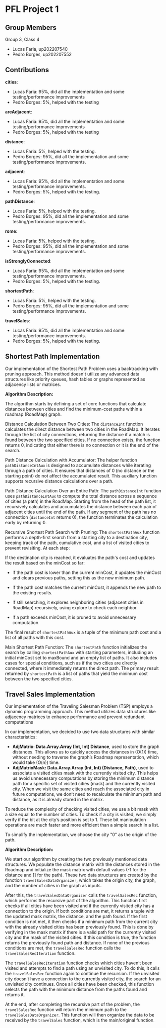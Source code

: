 # PFL Project 1

## Group Members

Group 3, Class 4

- Lucas Faria, up202207540
- Pedro Borges, up202207552


## Contributions

 **cities**:
 - Lucas Faria: 95%, did all the implementation and some testing/performance improvements
 - Pedro Borges: 5%, helped with the testing

**areAdjacent**:
- Lucas Faria: 95%, did all the implementation and some testing/performance improvements
- Pedro Borges: 5%, helped with the testing

**distance**: 
- Lucas Faria: 5%, helped with the testing. 
- Pedro Borges: 95%, did all the implementation and some testing/performance improvements.

**adjacent**:
- Lucas Faria: 95%, did all the implementation and some testing/performance improvements.
- Pedro Borges: 5%, helped with the testing.

**pathDistance**:
- Lucas Faria: 5%, helped with the testing. 
- Pedro Borges: 95%, did all the implementation and some testing/performance improvements.

**rome**:
- Lucas Faria: 5%, helped with the testing. 
- Pedro Borges: 95%, did all the implementation and some testing/performance improvements.

**isStronglyConnected**:
- Lucas Faria: 95%, did all the implementation and some testing/performance improvements.
- Pedro Borges: 5%, helped with the testing.

**shortestPath**:
- Lucas Faria: 5%,  helped with the testing.
- Pedro Borges: 95%, did all the implementation and some testing/performance improvements.

**travelSales**:
- Lucas Faria: 95%, did all the implementation and some testing/performance improvements.
- Pedro Borges: 5%, helped with the testing.

## Shortest Path Implementation

Our implementation of the Shortest Path Problem uses a backtracking with pruning approach. This method doesn't utilize any advanced data structures like priority queues, hash tables or graphs represented as adjacency lists or matrices.

**Algorithm Description:**

The algorithm starts by defining a set of core functions that calculate distances between cities and find the minimum-cost paths within a roadmap (RoadMap) graph.

Distance Calculation Between Two Cities: The ``distanceInt`` function calculates the direct distance between two cities in the RoadMap. It iterates through the list of city connections, returning the distance if a match is found between the two specified cities. If no connection exists, the function returns 0, indicating that either there is no connection or it is the end of the search.

Path Distance Calculation with Accumulator: The helper function ``pathDistanceIntAux`` is designed to accumulate distances while iterating through a path of cities. It ensures that distances of 0 (no distance or the starting point) do not affect the accumulated result. This auxiliary function supports recursive distance calculations over a path.

Path Distance Calculation Over an Entire Path: The ``pathDistanceInt`` function uses ``pathDistanceIntAux`` to compute the total distance across a sequence of cities (a path) in the RoadMap. Starting from the head of the path list, it recursively calculates and accumulates the distance between each pair of adjacent cities until the end of the path. If any segment of the path has no connection (``distanceInt`` returns 0), the function terminates the calculation early by returning 0.

Recursive Shortest Path Search with Pruning: The ``shortestPathAux`` function performs a depth-first search from a starting city to a destination city, keeping track of the path, cumulative cost, and a list of visited cities to prevent revisiting. At each step:

If the destination city is reached, it evaluates the path's cost and updates the result based on the minCost so far:

- If the path cost is lower than the current minCost, it updates the minCost and clears previous paths, setting this as the new minimum path.

- If the path cost matches the current minCost, it appends the new path to the existing results.

- If still searching, it explores neighboring cities (adjacent cities in RoadMap) recursively, using explore to check each neighbor.

- If a path exceeds minCost, it is pruned to avoid unnecessary computation.

The final result of ``shortestPathAux`` is a tuple of the minimum path cost and a list of all paths with this cost.

Main Shortest Path Function: The ``shortestPath`` function initializes the search by calling ``shortestPathAux`` with starting parameters, including an initial minCost set to maxBound and an empty list of paths. It also includes cases for special conditions, such as if the two cities are directly connected, where it immediately returns the direct path. The primary result returned by ``shortestPath`` is a list of paths that yield the minimum cost between the two specified cities.


## Travel Sales Implementation


Our implementation of the Traveling Salesman Problem (TSP) employs a dynamic programming approach. This method utilizes data structures like adjacency matrices to enhance performance and prevent redundant computations


In our implementation, we decided to use two data structures with similar characteristics:
- **AdjMatrix: Data.Array.Array (Int, Int) Distance**, used to store the graph distances. This allows us to quickly access the distances in (O(1)) time, without needing to traverse the graph’s Roadmap representation, which would take (O(n)) time.
- **AdjMatrixMask: Data.Array.Array (Int, Int) (Distance, Path)**, used to associate a visited cities mask with the currently visited city. This helps us avoid unnecessary computations by storing the minimum distance path for a specific set of visited cities (mask) and the currently visited city. When we visit the same cities and reach the associated city in future computations, we don’t need to recalculate the minimum path and distance, as it is already stored in the matrix.


To reduce the complexity of checking visited cities, we use a bit mask with a size equal to the number of cities. To check if a city is visited, we simply verify if the bit at the city’s position is set to 1. These bit manipulation operations are much faster and more efficient than a simple search in a list.

To simplify the implementation, we choose the city "0" as the origin of the path.

**Algorithm Description:**

We start our algorithm by creating the two previously mentioned data structures. We populate the distance matrix with the distances stored in the Roadmap and initialize the mask matrix with default values (-1 for the distance and [] for the path). These two data structures are created by the function ``travelSalesDataOrganizer``, which takes the origin city, the graph, and the number of cities in the graph as inputs.


After this, the ``travelSalesDataOrganizer`` calls the ``travelSalesRec`` function, which performs the recursive part of the algorithm. This function first checks if all cities have been visited and if the currently visited city has a connection to the origin. If both conditions are met, it returns a tuple with the updated mask matrix, the distance, and the path found.
If the first condition is not met, it then checks if a minimum path from the current city with the already visited cities has been previously found. This is done by verifying in the mask matrix if there is a valid path for the currently visited city and the mask of the visited cities. If this condition is true, the function returns the previously found path and distance.
If none of the previous conditions are met, the ``travelSalesRec`` function calls the ``travelSalesRecIteration`` function.


The ``travelSalesRecIteration`` function checks which cities haven’t been visited and attempts to find a path using an unvisited city. To do this, it calls the ``travelSalesRec`` function again to continue the recursion. If the unvisited city doesn’t have a connection to the currently visited city, the search for an unvisited city continues. Once all cities have been checked, this function selects the path with the minimum distance from the paths found and returns it.


At the end, after completing the recursive part of the problem, the ``travelSalesRec`` function will return the minimum path to the ``travelSalesDataOrganizer``. This function will then organize the data to be received by the ``travelSales`` function, which is the main/original function.







